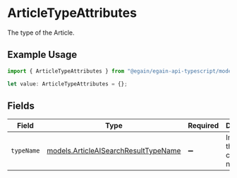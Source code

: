 # ArticleTypeAttributes

The type of the Article.

## Example Usage

```typescript
import { ArticleTypeAttributes } from "@egain/egain-api-typescript/models";

let value: ArticleTypeAttributes = {};
```

## Fields

| Field                                                                              | Type                                                                               | Required                                                                           | Description                                                                        |
| ---------------------------------------------------------------------------------- | ---------------------------------------------------------------------------------- | ---------------------------------------------------------------------------------- | ---------------------------------------------------------------------------------- |
| `typeName`                                                                         | [models.ArticleAISearchResultTypeName](../models/articleaisearchresulttypename.md) | :heavy_minus_sign:                                                                 | Indicates the article category name.                                               |
